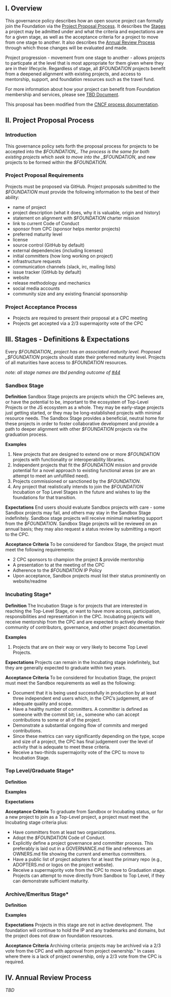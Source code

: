 ## I. Overview
This governance policy describes how an open source project can formally join the Foundation via the [Project Proposal Process](). It describes the [Stages]() a project may be admitted under and what the criteria and expectations are for a given stage, as well as the acceptance criteria for a project to move from one stage to another. It also describes the [Annual Review Process]() through which those changes will be evaluated and made. 

Project progression - movement from one stage to another - allows projects to particpate at the level that is most appropriate for them given where they are in their lifecycle. Regardless of stage, all _$FOUNDATION_ projects benefit from a deepened alignment with existing projects, and access to mentorship, support, and foundation resources such as the travel fund.

For more information about how your project can benefit from Foundation membership and services, please see [TBD Document]().

This proposal has been modified from the [CNCF process documentation](https://github.com/cncf/toc/tree/master/process).

## II. Project Proposal Process

### Introduction
This governance policy sets forth the proposal process for projects to be accepted into the _$FOUNDATION_. The process is the same for both existing projects which seek to move into the _$FOUNDATION_, and new projects to be formed within the _$FOUNDATION_.

### Project Proposal Requirements
Projects must be proposed via GitHub. Project proposals submitted to the _$FOUNDATION_ must provide the following information to the best of their ability:

* name of project
* project description (what it does, why it is valuable, origin and history)
* statement on alignment with _$FOUNDATION_ charter mission
* link to current Code of Conduct
* sponsor from CPC (sponsor helps mentor projects)
* preferred maturity level 
* license 
* source control (GitHub by default)
* external dependencies (including licenses)
* initial committers (how long working on project)
* infrastructure requests 
* communication channels (slack, irc, mailing lists)
* issue tracker (GitHub by default)
* website 
* release methodology and mechanics
* social media accounts
* community size and any existing financial sponsorship

### Project Acceptance Process
* Projects are required to present their proposal at a CPC meeting
* Projects get accepted via a 2/3 supermajority vote of the CPC

## III. Stages - Definitions & Expectations
Every _$FOUNDATION_ project has an associated maturity level. Proposed _$FOUNDATION_ projects should state their preferred maturity level. Projects of all maturities have access to _$FOUNDATION_ resources.

*note: all stage names are tbd pending outcome of [#44](https://github.com/nodejs/bootstrap/issues/44#issuecomment-440026298)*

### Sandbox Stage
**Definition** 
Sandbox Stage projects are projects which the CPC believes are, or have the potential to be, important to the ecosystem of Top-Level Projects or the JS ecosystem as a whole. They may be early-stage projects just getting started, or they may be long-established projects with minimal resource needs. The Sandbox Stage provides a beneficial, neutral home for these projects in order to foster collaborative development and provide a path to deeper alignment with other _$FOUNDATION_ projects via the graduation process.

**Examples**
1. New projects that are designed to extend one or more _$FOUNDATION_ projects with functionality or interoperability libraries. 
1. Independent projects that fit the _$FOUNDATION_ mission and provide potential for a novel approach to existing functional areas (or are an attempt to meet an unfulfilled need).
1. Projects commissioned or sanctioned by the _$FOUNDATION_.
1. Any project that realistically intends to join the _$FOUNDATION_ Incubation or Top Level Stages in the future and wishes to lay the foundations for that transition.

**Expectations**
End users should evaluate Sandbox projects with care - some Sandbox projects may fail, and others may stay in the  Sandbox Stage indefinitely. Sandbox stage projects will receive minimal marketing support from the _$FOUNDATION_. Sandbox Stage projects will be reviewed on an annual basis; they may also request a status review by submitting a report to the CPC.

**Acceptance Criteria**
To be considered for Sandbox Stage, the project must meet the following requirements:
* 2 CPC sponsors to champion the project & provide mentorship
* A presentation to at the meeting of the CPC
* Adherence to the _$FOUNDATION_ IP Policy
* Upon acceptance, Sandbox projects must list their status prominently on website/readme

### Incubating Stage*
**Definition** 
The Incubation Stage is for projects that are interested in reaching the Top-Level Stage, or want to have more access, participation, responsibilities and representation in the CPC. Incubating projects will receive mentorship from the CPC and are expected to actively develop their community of contributors, governance, and other project documentation. 

**Examples**
1. Projects that are on their way or very likely to become Top Level Projects.

**Expectations**
Projects can remain in the Incubating stage indefinitely, but they are generally expected to graduate within two years.

**Acceptance Criteria**
To be considered for Incubation Stage, the project must meet the Sandbox requirements as well as the following:
 * Document that it is being used successfully in production by at least three independent end users which, in the CPC’s judgement, are of adequate quality and scope.
 * Have a healthy number of committers. A committer is defined as someone with the commit bit; i.e., someone who can accept contributions to some or all of the project.
 * Demonstrate a substantial ongoing flow of commits and merged contributions.
 * Since these metrics can vary significantly depending on the type, scope and size of a project, the CPC has final judgement over the level of activity that is adequate to meet these criteria.
 * Receive a two-thirds supermajority vote of the CPC to move to Incubation Stage. 


### Top Level/Graduate Stage*
**Definition**

**Examples**

**Expectations**

**Acceptance Criteria**
To graduate from Sandbox or Incubating status, or for a new project to join as a Top-Level project, a project must meet the Incubating stage criteria plus:

 * Have committers from at least two organizations.
 * Adopt the _$FOUNDATION_ Code of Conduct.
 * Explicitly define a project governance and committer process. This preferably is laid out in a GOVERNANCE.md file and references an OWNERS.md file showing the current and emeritus committers.
 * Have a public list of project adopters for at least the primary repo (e.g., ADOPTERS.md or logos on the project website).
 * Receive a supermajority vote from the CPC to move to Graduation stage. Projects can attempt to move directly from Sandbox to Top Level, if they can demonstrate sufficient maturity. 


### Archive/Emeritus Stage*
**Definition**

**Examples**

**Expectations**
Projects in this stage are not in active development. The foundation will continue to hold the IP and any trademarks and domains, but the project does not draw on foundation resources. 

**Acceptance Criteria**
Archiving criteria: projects may be archived via a 2/3 vote from the CPC and with approval from project ownership." In cases where there is a lack of project ownership, only a 2/3 vote from the CPC is required.


## IV. Annual Review Process

_TBD_

